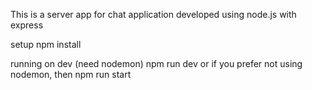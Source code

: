 This is a server app for chat application
developed using node.js with express

setup
npm install

running on dev (need nodemon)
npm run dev
or
if you prefer not using nodemon, then 
npm run start

